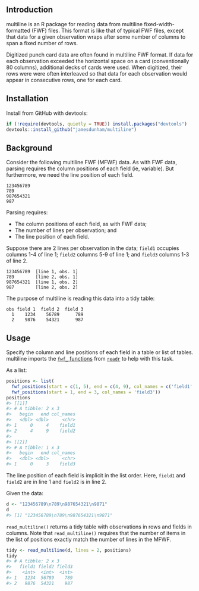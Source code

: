 Introduction
------------

multiline is an R package for reading data from multiline fixed-width-formatted (FWF) files. This format is like that of typical FWF files, except that data for a given observation wraps after some number of columns to span a fixed number of rows.

Digitized punch card data are often found in multiline FWF format. If data for each observation exceeded the horizontal space on a card (conventionally 80 columns), additional decks of cards were used. When digitized, their rows were were often interleaved so that data for each observation would appear in consecutive rows, one for each card.

Installation
------------

Install from GitHub with devtools:

``` r
if (!require(devtools, quietly = TRUE)) install.packages("devtools")
devtools::install_github("jamesdunham/multiline")
```

Background
----------

Consider the following multiline FWF (MFWF) data. As with FWF data, parsing requires the column positions of each field (ie, variable). But furthermore, we need the line position of each field.

    123456789
    789      
    987654321
    987      

Parsing requires:

-   The column positions of each field, as with FWF data;
-   The number of lines per observation; and
-   The line position of each field.

Suppose there are 2 lines per observation in the data; `field1` occupies columns 1-4 of line 1; `field2` columns 5-9 of line 1; and `field3` columns 1-3 of line 2.

    123456789  [line 1, obs. 1]
    789        [line 2, obs. 1]
    987654321  [line 1, obs. 2]
    987        [line 2, obs. 2]

The purpose of multiline is reading this data into a tidy table:

    obs field 1  field 2  field 3
      1    1234    56789      789
      2    9876    54321      987

Usage
-----

Specify the column and line positions of each field in a table or list of tables. multiline imports the [`fwf_` functions](http://readr.tidyverse.org/reference/read_fwf.html) from [`readr`](http://readr.tidyverse.org/index.html) to help with this task.

<!--
TODO: package example data
https://www.ropercenter.cornell.edu/CFIDE/cf/action/catalog/abstract.cfm?type=&start=&id=&archno=USRCOM1940-012&abstract=
-->
As a list:

``` r
positions <- list(
  fwf_positions(start = c(1, 5), end = c(4, 9), col_names = c('field1', 'field2')),
  fwf_positions(start = 1, end = 3, col_names = 'field3'))
positions
#> [[1]]
#> # A tibble: 2 x 3
#>   begin   end col_names
#>   <dbl> <dbl>     <chr>
#> 1     0     4    field1
#> 2     4     9    field2
#> 
#> [[2]]
#> # A tibble: 1 x 3
#>   begin   end col_names
#>   <dbl> <dbl>     <chr>
#> 1     0     3    field3
```

The line position of each field is implicit in the list order. Here, `field1` and `field2` are in line 1 and `field2` is in line 2.

<!-- Alternatively, as a table:


```r
# TODO: not yet implemented
# positions <- bind_positions(
#   fwf_positions(start = c(1, 5), end = c(4, 9), col_names = c('field1', 'field2')),
#   fwf_positions(start = 1, end = 3, col_names = 'field3'))
# positions
#
# Basically this:
# library(dplyr)
# positions = list(
#     fwf_positions(start = 1, end = 9, col_names = 'field1'),
#     fwf_positions(start = 1, end = 3, col_names = 'field2')) %>%
#   bind_rows(.id = 'line') # %>%
#   mutate(line = as.integer(line))
```

The table should give `start` and `end` column positions, `line` positions, and
the name of each field in `col_names`. -->
Given the data:

``` r
d <- "123456789\n789\n987654321\n9871"
d
#> [1] "123456789\n789\n987654321\n9871"
```

`read_multiline()` returns a tidy table with observations in rows and fields in columns. Note that `read_multiline()` requires that the number of items in the list of positions exactly match the number of lines in the MFWF.

``` r
tidy <- read_multiline(d, lines = 2, positions)
tidy
#> # A tibble: 2 x 3
#>   field1 field2 field3
#>    <int>  <int>  <int>
#> 1   1234  56789    789
#> 2   9876  54321    987
```
